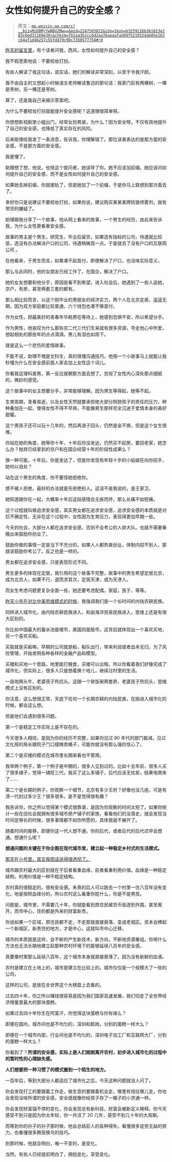 # 女性如何提升自己的安全感？

> 原文：[`mp.weixin.qq.com/s?__biz=MzU0MjYwNDU2Mw==&mid=2247503821&idx=1&sn=b3259126b3b1623e283c6ed31169e39c&chksm=fb1aa3b1cc6d2aa76aeaafadd9f5219154de05e263cb4af1d4b257c55fdd79c98c7350577754#rd`](http://mp.weixin.qq.com/s?__biz=MzU0MjYwNDU2Mw==&mid=2247503821&idx=1&sn=b3259126b3b1623e283c6ed31169e39c&chksm=fb1aa3b1cc6d2aa76aeaafadd9f5219154de05e263cb4af1d4b257c55fdd79c98c7350577754#rd)

[昨天的留言里](http://mp.weixin.qq.com/s?__biz=MzU0MjYwNDU2Mw==&mid=2247503816&idx=1&sn=79a17347ce9d846eb28d3f682c99cee7&chksm=fb1aa3b4cc6d2aa27152f4acdf8f1448dfca53ab0c17532f1b1b7e7f6be9008b5aac762f4f2a&scene=21#wechat_redirect)，有个读者问我，西风，女性如何提升自己的安全感？

我不假思索地说：不要梳妆打扮。 

有些人解读了我这句话，说实话，她们的解读非常深刻，以至于令我汗颜。 

我不由自主的又想起小时候语文老师解读鲁迅的那句话：我家门前有两棵树，一棵是枣树，另一棵还是枣树。 

算了，还是我自己来揭示答案吧。 

为什么不要梳妆打扮就能提升安全感呢？这道理很简单呀。 

你想想影视剧里小姐出门，经常女扮男装，为什么？因为安全呀。不仅有效地提升了自己的安全感，也降低了真实存在的风险。 

后来助理给我发了一条消息，告诉我，你理解错了。那位读者表达的是那方面的安全感，不是那方面的安全感。

我更懵了。 

助理想了想，他说，也怪这个提问者，她误导了你。她不应该加前缀。她应该问如何提升自己的安全感，而不是女性如何提升自己的安全感。 

如果她去掉前缀，你就接轨了，但是她加了一个前缀，于是你马上联想到那方面去了。 

幸好你只是说建议不要梳妆打扮，如果你说，建议购买某某某牌防狼喷雾剂，就有带货的嫌疑了。

助理跟我分享了一个故事，他从网上看来的故事，一个男生的经历，由此来告诉我，为什么女性更看重安全感。

故事的男主是个男生，研究生，毕业后留京，如果选有指标的公司，待遇就比较低，选没有办法解决户口的公司，待遇稍微高一点。于是就去了没有户口的互联网公司 。

在他看来，于男生而言，如果凑不起首付，即便解决了户口，也没啥实际意义。 

那么与此同时，他的女朋友已经工作了，在国企，解决了户口。 

她的女友想要和他分手，原因是看不到希望。进入社会后，她遇到了一些人追她，京户，有房，甚至两套三套的都有。

那么相比较而言，以这个刚毕业的男朋友的经济实力，两个人在北京定居，遥遥无期，因为双方家庭都比较普通，六个钱包也凑不够首付。 

作为女性，把最美好的青春年华耗费在等待上，她感到恐惧不安，所以希望分手。 

作为男性，他哀叹为什么那些京二代三代们生来就有很多资源，夺走他心中所爱，想起相处的那些年的点点滴滴，男儿有泪也如雨下。

就是这么一个悲伤的爱情故事。

不能不说，助理不愧是文科生，真的很懂沟通技巧，他用一个小故事马上就能让我秒懂为什么在安全感前面人家会加上女性这个词儿。

你看我这理科直男，第一反应就朝那方面去想了。忽视了女性内心深处那点细腻的，微妙的感受。

这个故事中的女主想要分手，非常能够理解。因为男生等得起，她等不起。

生育周期，青春易逝，以及女性天然就要承担绝大部分照顾孩子的责任的压力，种种叠加在一起，使得女性不得不早熟，不能像男生那样完全沉迷于爱情本身的美好甜蜜。 

这个男孩子还可以玩十几年的，然后再浪子回头，仍然是金不换，但是这个女生很难。

你站在她的角度，她等你十年，十年后你没发达，仍然买不起房，要回老家，她怎么办？抛弃已经拿到的京户和在国企经营十年的阶段性成果么？ 

换一种可能，十年后，你是发达了，但是你发现有年轻十岁的小姑娘在向你招手，她何以自处？ 

站在这个男生的角度，你不要怪她拒绝你。

想不被人拒绝，最好的办法就是先拒绝别人。这话不是我说的，是王家卫。

她知道跟你在一起，大概率十年后这段感情会无疾而终，那么长痛不如短痛。 

这个过程就叫做追求安全感，其实男女都在追求安全感，追求安全感的本质就是对抗不确定性，无非在这个过程中，女性因为生育压力，表现得更加早期一些。 

今天的社会，大部分人都在追求安全感，否则不会考公的人排大队。也就不需要春晚出来鼓励你创业了。

鼓励你做的事情一定是当下不充分的，如果人人都热衷创业，体制内招不到人，那就该鼓励你考公了。反之也是一样的。 

男女都在追求安全感，只是表现形式不同。 

男生更多的体现在定居，我引用的这个故事不完整，故事中的男生希望定居北京，成为北京人，如果不行，退而求其次，定居天津，成为天津人。 

而女生考虑问题更复杂全面一些，她还要考虑配偶，家庭，孩子，等等。 

[昨天小号在对比中美思维模式的时候](http://mp.weixin.qq.com/s?__biz=MzU3NDc5Nzc0NQ==&mid=2247512626&idx=2&sn=3c0d73a9441f8eaad42195e48c9b1721&chksm=fd2e10ecca5999faea74384bce2a7ab2dbba5606326489e243234542c04c0e2b53b32782b92e&scene=21#wechat_redirect)，我强调我们是一个长时间的内陆农耕民族。

同样进入城市化，由内陆农耕民族进入，和由海洋贸易民族进入，思维上还是有很大区别的。 

你比如中国最大的蓄水池是楼市，美国则是股市。这背后就体现出一个喜欢买地，另一个喜欢买船。 

买股就是买船嘛，早期的公司就是船，船队出行，带来利润或者血本无归，为了风险管理，开始发明各种各样的金融产品和模型。 

买楼和买地一个思路，地里能打粮食，买楼可以出租。所以你看着我们好像完成了城市化，但实际上，很多人只是想着换个地儿，继续过村里的生活。

一亩地两头牛，老婆孩子热炕头。这跟一个铁饭碗两套房，老婆孩子热炕头，思维模式上没有区别的。 

你注意，这么想很正常，天底下任何一个长期农耕的内陆民族，在刚进入城市化的时候，都会这么想。 

但是他们会遇到很多问题。

第一个是稳定工作实际上是不存在的。 

今天很多人相信，是因为你的经历不完整，如果你见过 90 年代的部门裁减，见过文化局的局长跟院子门口摆摊卖橘子，可能你就没有那么强的信心了。

第二个是买楼的模式在城市里长期来看也不管用。

我举两个例子，第一个例子是中期的，很多人见到过的。比如十五年前，很多人买了很多铺子，觉得一铺旺三代，我买了这么多铺子，后代应该无忧矣，结果电商来了......

第二个是长期的例子，你观察一个细节，北京有多少王府？好像也没几座。可是有清一代封过多少王？很多很多。是不是觉得很有趣？

我告诉你，你之所以觉得某个模式很靠谱，是因为你观察的时间太短了。如果你统计一些在旧社会就拥有很多城市房产铺子的家族，看看他们的没落史，就会发现当时间足够长的时候，很多事情都不如你所愿的，具体我就不展开了。

随着时间的推移，即便你这一代人想不通，你的后代，或者后代的后代迟早会想通。想通什么呢？

**想通问题的关键在于你企图在现代城市里，建立起一种稳定乡村式的生活模式。**

[那天在小号里，其实我把话说得很透彻了。](http://mp.weixin.qq.com/s?__biz=MzU3NDc5Nzc0NQ==&mid=2247512626&idx=2&sn=3c0d73a9441f8eaad42195e48c9b1721&chksm=fd2e10ecca5999faea74384bce2a7ab2dbba5606326489e243234542c04c0e2b53b32782b92e&scene=21#wechat_redirect)

城市跟农村最大的区别就在于后者看重血缘，前者看重利用价值。血缘是一种稳定结构，利用价值是一种不稳定结构。 

农村真的很稳定的，很有安全感。朱熹的后人可以跑去一个村里一住八百年没有变化。地是按照血缘分的，所以农村这么看重你姓什么，你是不是男孩。 

问题是，城市里，不需要几十年，你就能看到原住民被货币驱逐到外围，甚至离开。而市中心，住的都是外来的财富新贵。 

你说如果一个区域，原住民都不走，不走那就直接衰落，变成老城区。资本会捧起一个新城区，新贵住的地方，才是中心，这就叫市中心迁移。 

城市的本质就是这样，会不断的产生新技术，新方向，不断地资源重组。你用什么方法也无法长期地建立起那种农村环境下的能够延续八百年的安全感。

真要像村里那么延续八百年，这个城市本身就直接衰落了。因为没有新鲜的血液。 

农村是建立在土地上的，城市是建立在比较上的。城市仅仅是一个规模大了一些的公司。

这样的公司，是放在全世界这个大棋盘上去看的。 

过去四十年，你之所以赚钱很容易是因为我们国家高速发展，我们切走了全世界经济增量里最大的那块蛋糕。 

如果过去四十年你生在阿富汗，你觉得这块蛋糕与你有缘么？ 

即便在国内，城市间也是不均匀的，深圳和鹤岗，分到的蛋糕一样大么？

即便在一个城市内部，行业间也是不均匀的，深圳电子加工厂和互联网大厂，分到的蛋糕一样大么？ 

你看到了？**所谓的安全感，实际上是人们刚刚离开农村，初步进入城市化的过程中的暂时性的心理缺失感。**

**人们想要把一种习惯了的模式搬到一个陌生的地方。**

一百年后，等到大部分人都适应了城市化之后，今天这种问题就没人问了。 

你会发现打工的要跟着工作走，做生意的要跟着机会走，哪里有钱往哪儿走。你也会发现没啥所谓的安全感，安全感就像你给孩子存了一箱子的小灵通一样。 

你会发现财富锚不停的变化，你会发现总有新科技，财富会被新定义稀释。你今天感受不到只是因为你太年轻，你一共活了 20 几年，感受不到几十年的大周期。 

而等到你的孙子的孙子那时候，他会总结前人的各种得失，看懂很多徒劳无益的努力，也看懂很多腾笼换鸟的技巧。 

到那时候，他就会明白，唯一不变的，是变化。

当然，有些人已经提前明白了，拥抱变化，享受变化。